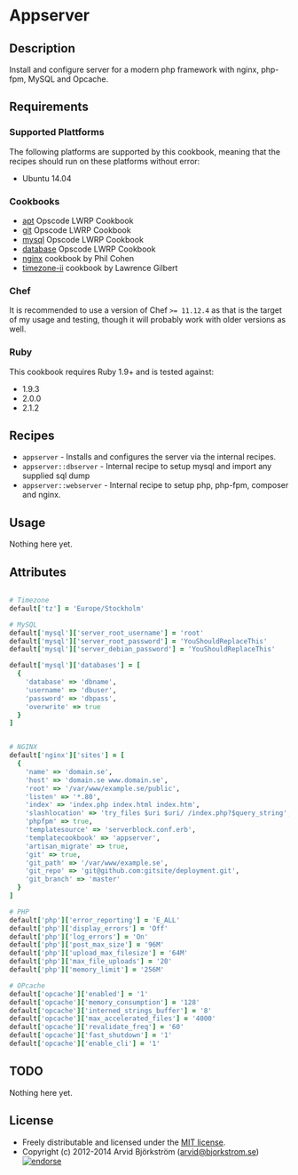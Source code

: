 # Appserver

## Description

Install and configure server for a modern php framework with nginx, php-fpm, MySQL and Opcache.


## Requirements

### Supported Plattforms

The following platforms are supported by this cookbook, meaning that the
recipes should run on these platforms without error:

* Ubuntu 14.04

### Cookbooks

* [apt](http://community.opscode.com/cookbooks/apt) Opscode LWRP Cookbook
* [git](http://community.opscode.com/cookbooks/git) Opscode LWRP Cookbook
* [mysql](http://community.opscode.com/cookbooks/mysql) Opscode LWRP Cookbook
* [database](http://community.opscode.com/cookbooks/database) Opscode LWRP Cookbook
* [nginx](https://github.com/phlipper/chef-nginx) cookbook by Phil Cohen
* [timezone-ii](http://community.opscode.com/cookbooks/timezone-ii) cookbook by Lawrence Gilbert

### Chef

It is recommended to use a version of Chef `>= 11.12.4` as that is the target of my usage and testing, though it will probably work with older versions as well.

### Ruby

This cookbook requires Ruby 1.9+ and is tested against:

* 1.9.3
* 2.0.0
* 2.1.2


## Recipes

* `appserver` - Installs and configures the server via the internal recipes.
* `appserver::dbserver` - Internal recipe to setup mysql and import any supplied sql dump
* `appserver::webserver` - Internal recipe to setup php, php-fpm, composer and nginx.


## Usage

Nothing here yet.


## Attributes

```ruby

# Timezone
default['tz'] = 'Europe/Stockholm'

# MySQL
default['mysql']['server_root_username'] = 'root'
default['mysql']['server_root_password'] = 'YouShouldReplaceThis'
default['mysql']['server_debian_password'] = 'YouShouldReplaceThis'

default['mysql']['databases'] = [
  {
    'database' => 'dbname',
    'username' => 'dbuser',
    'password' => 'dbpass',
    'overwrite' => true
  }
]


# NGINX
default['nginx']['sites'] = [
  {
    'name' => 'domain.se',
    'host' => 'domain.se www.domain.se',
    'root' => '/var/www/example.se/public',
    'listen' => '*.80',
    'index' => 'index.php index.html index.htm',
    'slashlocation' => 'try_files $uri $uri/ /index.php?$query_string',
    'phpfpm' => true,
    'templatesource' => 'serverblock.conf.erb',
    'templatecookbook' => 'appserver',
    'artisan_migrate' => true,
    'git' => true,
    'git_path' => '/var/www/example.se',
    'git_repo' => 'git@github.com:gitsite/deployment.git',
    'git_branch' => 'master'
  }
]

# PHP
default['php']['error_reporting'] = 'E_ALL'
default['php']['display_errors'] = 'Off'
default['php']['log_errors'] = 'On'
default['php']['post_max_size'] = '96M'
default['php']['upload_max_filesize'] = '64M'
default['php']['max_file_uploads'] = '20'
default['php']['memory_limit'] = '256M'

# OPcache
default['opcache']['enabled'] = '1'
default['opcache']['memory_consumption'] = '128'
default['opcache']['interned_strings_buffer'] = '8'
default['opcache']['max_accelerated_files'] = '4000'
default['opcache']['revalidate_freq'] = '60'
default['opcache']['fast_shutdown'] = '1'
default['opcache']['enable_cli'] = '1'
```

## TODO

Nothing here yet.


## License

* Freely distributable and licensed under the [MIT license](http://arvid.mit-license.org/).
* Copyright (c) 2012-2014 Arvid Björkström (arvid@bjorkstrom.se) [![endorse](https://api.coderwall.com/arvidbjorkstrom/endorsecount.png)](https://coderwall.com/arvidbjorkstrom)
